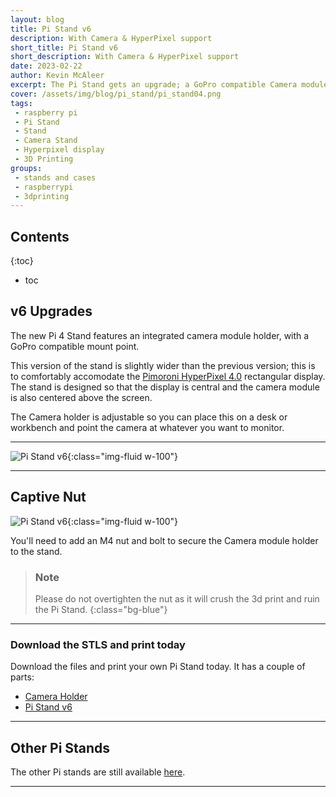 ```yaml
---
layout: blog
title: Pi Stand v6
description: With Camera & HyperPixel support
short_title: Pi Stand v6
short_description: With Camera & HyperPixel support
date: 2023-02-22
author: Kevin McAleer
excerpt: The Pi Stand gets an upgrade; a GoPro compatible Camera module and Hyperpixel 4.0 display
cover: /assets/img/blog/pi_stand/pi_stand04.png
tags: 
 - raspberry pi
 - Pi Stand
 - Stand
 - Camera Stand
 - Hyperpixel display
 - 3D Printing
groups:
 - stands and cases
 - raspberrypi
 - 3dprinting
---
```


## Contents

{:toc}
* toc

## v6 Upgrades

The new Pi 4 Stand features an integrated camera module holder, with a GoPro compatible mount point.

This version of the stand is slightly wider than the previous version; this is to comfortably accomodate the [Pimoroni HyperPixel 4.0](https://shop.pimoroni.com/products/hyperpixel-4?gclid=CjwKCAiAl9efBhAkEiwA4Toriisspu557V1cQ1dCyQq79vYMjO85RwiaCtif8435TQw_NoLyDcKrGxoCun0QAvD_BwE) rectangular display. The stand is designed so that the display is central and the camera module is also centered above the screen.

The Camera holder is adjustable so you can place this on a desk or workbench and point the camera at whatever you want to monitor.

---

![Pi Stand v6](/assets/img/blog/pi_stand/pi_stand_v6.png){:class="img-fluid w-100"}

---

## Captive Nut

![Pi Stand v6](/assets/img/blog/pi_stand/pi_stand03.jpg){:class="img-fluid w-100"}

You'll need to add an M4 nut and bolt to secure the Camera module holder to the stand.

> ### Note
>
> Please do not overtighten the nut as it will crush the 3d print and ruin the Pi Stand.
{:class="bg-blue"}

---

### Download the STLS and print today

Download the files and print your own Pi Stand today. It has a couple of parts:

* [Camera Holder](/assets/stl/pi_stand/camera_holder.stl)
* [Pi Stand v6](/assets/stl/pi_stand/pi_stand_v6.stl)

---

## Other Pi Stands

The other Pi stands are still available [here](/blog/pistands).

---
